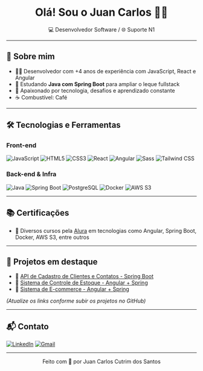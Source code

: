 <h1 align="center">Olá! Sou o Juan Carlos 👨‍💻</h1>

<p align="center">
  💻 Desenvolvedor Software / 🌐 Suporte N1 
</p>

---

## 🧠 Sobre mim

- 👨‍💻 Desenvolvedor com +4 anos de experiência com JavaScript, React e Angular  
- 🌱 Estudando **Java com Spring Boot** para ampliar o leque fullstack  
- 🚀 Apaixonado por tecnologia, desafios e aprendizado constante  
- ☕ Combustível: Café

---

## 🛠️ Tecnologias e Ferramentas

### Front-end
![JavaScript](https://img.shields.io/badge/-JavaScript-F7DF1E?style=for-the-badge&logo=javascript&logoColor=000)
![HTML5](https://img.shields.io/badge/-HTML5-E34F26?style=for-the-badge&logo=html5&logoColor=fff)
![CSS3](https://img.shields.io/badge/-CSS3-1572B6?style=for-the-badge&logo=css3)
![React](https://img.shields.io/badge/-React-20232a?style=for-the-badge&logo=react&logoColor=61DAFB)
![Angular](https://img.shields.io/badge/-Angular-DD0031?style=for-the-badge&logo=angular&logoColor=white)
![Sass](https://img.shields.io/badge/-Sass-cc6699?style=for-the-badge&logo=sass&logoColor=fff)
![Tailwind CSS](https://img.shields.io/badge/-Tailwind-38B2AC?style=for-the-badge&logo=tailwind-css&logoColor=fff)

### Back-end & Infra
![Java](https://img.shields.io/badge/-Java-007396?style=for-the-badge&logo=java&logoColor=000)
![Spring Boot](https://img.shields.io/badge/-Spring%20Boot-6DB33F?style=for-the-badge&logo=spring-boot&logoColor=fff)
![PostgreSQL](https://img.shields.io/badge/-PostgreSQL-336791?style=for-the-badge&logo=postgresql&logoColor=fff)
![Docker](https://img.shields.io/badge/-Docker-2496ED?style=for-the-badge&logo=docker&logoColor=fff)
![AWS S3](https://img.shields.io/badge/-AWS%20S3-FF9900?style=for-the-badge&logo=amazons3&logoColor=fff)

---

## 📚 Certificações

- 📘 Diversos cursos pela [Alura](https://cursos.alura.com.br) em tecnologias como Angular, Spring Boot, Docker, AWS S3, entre outros

---

## 📌 Projetos em destaque

- 👥 [API de Cadastro de Clientes e Contatos - Spring Boot](#)  
- 📒 [Sistema de Controle de Estoque - Angular + Spring](#)
- 🛒 [Sistema de E-commerce - Angular + Spring](#)

*(Atualize os links conforme subir os projetos no GitHub)*

---

## 📬 Contato

[![LinkedIn](https://img.shields.io/badge/-LinkedIn-0A66C2?style=for-the-badge&logo=linkedin&logoColor=white)](https://www.linkedin.com/in/juansantosdev/)
[![Gmail](https://img.shields.io/badge/-Gmail-D14836?style=for-the-badge&logo=gmail&logoColor=white)](mailto:juandev33@gmail.com)

---

<p align="center">
  Feito com 💜 por Juan Carlos Cutrim dos Santos
</p>

